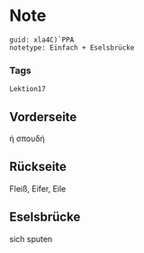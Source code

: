 # Note
```
guid: xla4C)`PPA
notetype: Einfach + Eselsbrücke
```

### Tags
```
Lektion17
```

## Vorderseite
ἡ σπουδή

## Rückseite
Fleiß, Eifer, Eile

## Eselsbrücke
sich sputen
